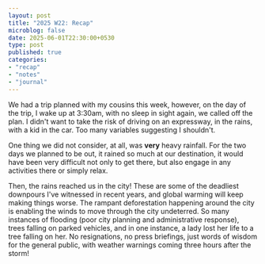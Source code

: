 ```yaml
---
layout: post
title: "2025 W22: Recap"
microblog: false
date: 2025-06-01T22:30:00+0530
type: post
published: true
categories:
- "recap"
- "notes"
- "journal"
---
```


We had a trip planned with my cousins this week, however, on the day of the trip, I wake up at 3:30am, with no sleep in sight again, we called off the plan. I didn't want to take the risk of driving on an expressway, in the rains, with a kid in the car. Too many variables suggesting I shouldn't. 

One thing we did not consider, at all, was **very** heavy rainfall. For the two days we planned to be out, it rained so much at our destination, it would have been very difficult not only to get there, but also engage in any activities there or simply relax. 

Then, the rains reached us in the city! These are some of the deadliest downpours I've witnessed in recent years, and global warming will keep making things worse. The rampant deforestation happening around the city is enabling the winds to move through the city undeterred. So many instances of flooding (poor city planning and administrative response), trees falling on parked vehicles, and in one instance, a lady lost her life to a tree falling on her. No resignations, no press briefings, just words of wisdom for the general public, with weather warnings coming three hours after the storm! 